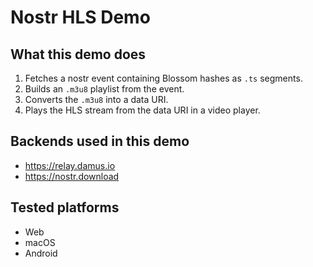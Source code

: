 # Nostr HLS Demo

## What this demo does

1. Fetches a nostr event containing Blossom hashes as `.ts` segments.
2. Builds an `.m3u8` playlist from the event. 
3. Converts the `.m3u8` into a data URI. 
4. Plays the HLS stream from the data URI in a video player.

## Backends used in this demo

- https://relay.damus.io
- https://nostr.download

## Tested platforms

- Web
- macOS
- Android